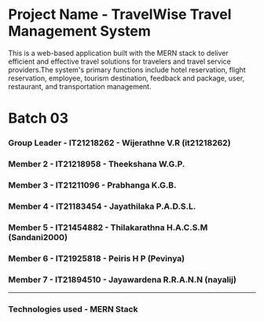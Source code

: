 # Project Name - TravelWise Travel Management System 
This is a web-based application built with the MERN stack to deliver efficient and effective travel solutions for travelers and travel service providers.The system's primary functions include hotel reservation, flight reservation, employee, tourism destination, feedback and package, user, restaurant, and transportation management.

# Batch 03
### Group Leader - IT21218262 - Wijerathne V.R (it21218262)
### Member 2 - IT21218958 - Theekshana W.G.P.
### Member 3 - IT21211096 - Prabhanga K.G.B.
### Member 4 - IT21183454 - Jayathilaka P.A.D.S.L.
### Member 5 - IT21454882 - Thilakarathna H.A.C.S.M (Sandani2000)
### Member 6 - IT21925818 - Peiris H P (Pevinya)
### Member 7 - IT21894510 - Jayawardena R.R.A.N.N (nayalij)

---
### Technologies used - MERN Stack




